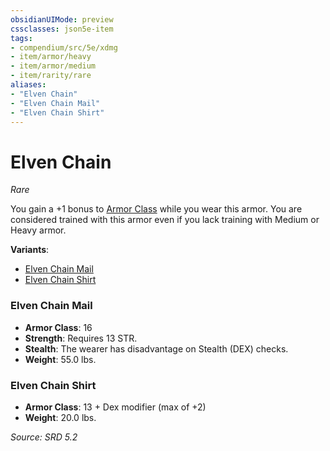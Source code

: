 ```yaml
---
obsidianUIMode: preview
cssclasses: json5e-item
tags:
- compendium/src/5e/xdmg
- item/armor/heavy
- item/armor/medium
- item/rarity/rare
aliases: 
- "Elven Chain"
- "Elven Chain Mail"
- "Elven Chain Shirt"
---
```

# Elven Chain
*Rare*  


You gain a +1 bonus to [Armor Class](armor-class-xphb.md) while you wear this armor. You are considered trained with this armor even if you lack training with Medium or Heavy armor.

**Variants**:
- [Elven Chain Mail](#Elven%20Chain%20Mail)
- [Elven Chain Shirt](#Elven%20Chain%20Shirt)

### Elven Chain Mail

- **Armor Class**: 16
- **Strength**: Requires 13 STR.
- **Stealth**: The wearer has disadvantage on Stealth (DEX) checks.
- **Weight**: 55.0 lbs.

### Elven Chain Shirt

- **Armor Class**: 13 + Dex modifier (max of +2)
- **Weight**: 20.0 lbs.


*Source: SRD 5.2*